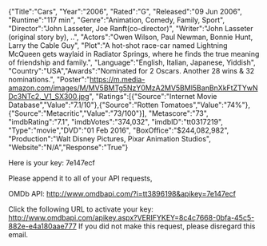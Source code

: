 {"Title":"Cars",
"Year":"2006",
"Rated":"G",
"Released":"09 Jun 2006",
"Runtime":"117 min",
"Genre":"Animation, Comedy, Family, Sport",
"Director":"John Lasseter, Joe Ranft(co-director)",
"Writer":"John Lasseter (original story by), ..",
"Actors":"Owen Wilson, Paul Newman, Bonnie Hunt, Larry the Cable Guy",
"Plot":"A hot-shot race-car named Lightning McQueen gets waylaid in Radiator Springs, where he finds the true meaning of friendship and family.",
"Language":"English, Italian, Japanese, Yiddish",
"Country":"USA","Awards":"Nominated for 2 Oscars. Another 28 wins & 32 nominations.",
"Poster":"https://m.media-amazon.com/images/M/MV5BMTg5NzY0MzA2MV5BMl5BanBnXkFtZTYwNDc3NTc2._V1_SX300.jpg",
"Ratings":[{"Source":"Internet Movie Database","Value":"7.1/10"},{"Source":"Rotten Tomatoes","Value":"74%"},
{"Source":"Metacritic","Value":"73/100"}],
"Metascore":"73",
"imdbRating":"7.1",
"imdbVotes":"374,032",
"imdbID":"tt0317219",
"Type":"movie","DVD":"01 Feb 2016",
"BoxOffice":"$244,082,982",
"Production":"Walt Disney Pictures, Pixar Animation Studios",
"Website":"N/A","Response":"True"}



Here is your key: 7e147ecf

Please append it to all of your API requests,

OMDb API: http://www.omdbapi.com/?i=tt3896198&apikey=7e147ecf

Click the following URL to activate your key: http://www.omdbapi.com/apikey.aspx?VERIFYKEY=8c4c7668-0bfa-45c5-882e-e4a180aae777
If you did not make this request, please disregard this email.
